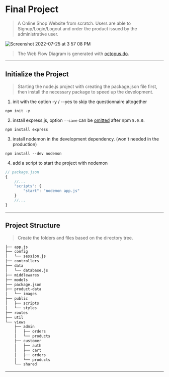 # Final Project
> A Online Shop Website from scratch. Users are able to Signup/Login/Logout and order the product issued by the administrative user.

![Screenshot 2022-07-25 at 3 57 08 PM](https://user-images.githubusercontent.com/82365010/180807732-0d1a5b3b-cd5b-43d2-acb5-f8cdb34905c6.png)
> The Web Flow Diagram is generated with [octopus.do](https://octopus.do/).

---

## Initialize the Project
> Starting the node.js project with creating the package.json file first, then install the necessary package to speed up the development.
1. init with the option -y / --yes to skip the questionnaire altogether
```console
npm init -y
```
2. install express.js, option `--save` can be [omitted](https://stackoverflow.com/questions/19578796/what-is-the-save-option-for-npm-install) after npm `5.0.0`.
```console
npm install express
```
3. install nodemon in the development dependency. (won't needed in the production)
```console
npm install --dev nodemon
```
4. add a script to start the project with nodemon
```js
// package.json
{
    //...
    "scripts": {
        "start": "nodemon app.js"
    }
    //...
}
```

---

## Project Structure
> Create the folders and files based on the directory tree.
```bash
├── app.js
├── config
│   └── session.js
├── controllers
├── data
│   └── database.js
├── middlewares
├── models
├── package.json
├── product-data
│   └── images
├── public
│   ├── scripts
│   └── styles
├── routes
├── util
└── views
    ├── admin
    │   ├── orders
    │   └── products
    ├── customer
    │   ├── auth
    │   ├── cart
    │   ├── orders
    │   └── products
    └── shared
```

---
